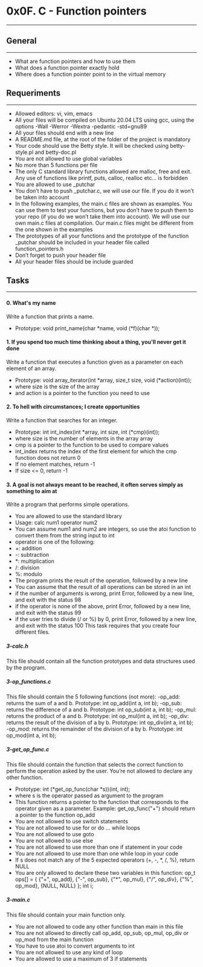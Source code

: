 # 0x0F. C - Function pointers
***

## General
***
* What are function pointers and how to use them
* What does a function pointer exactly hold
* Where does a function pointer point to in the virtual memory

## Requeriments
***
* Allowed editors: vi, vim, emacs
* All your files will be compiled on Ubuntu 20.04 LTS using gcc, using the options -Wall -Werror -Wextra -pedantic -std=gnu89
* All your files should end with a new line
* A README.md file, at the root of the folder of the project is mandatory
* Your code should use the Betty style. It will be checked using betty-style.pl and betty-doc.pl
* You are not allowed to use global variables
* No more than 5 functions per file
* The only C standard library functions allowed are malloc, free and exit. Any use of functions like printf, puts, calloc, realloc etc… is forbidden
* You are allowed to use _putchar
* You don’t have to push _putchar.c, we will use our file. If you do it won’t be taken into account
* In the following examples, the main.c files are shown as examples. You can use them to test your functions, but you don’t have to push them to your repo (if you do we won’t take them into account). We will use our own main.c files at compilation. Our main.c files might be different from the one shown in the examples
* The prototypes of all your functions and the prototype of the function _putchar should be included in your header file called function_pointers.h
* Don’t forget to push your header file
* All your header files should be include guarded

## Tasks
***

#### 0. What's my name
Write a function that prints a name.
* Prototype: void print_name(char *name, void (*f)(char *));

#### 1. If you spend too much time thinking about a thing, you'll never get it done
Write a function that executes a function given as a parameter on each element of an array.
* Prototype: void array_iterator(int *array, size_t size, void (*action)(int));
* where size is the size of the array
* and action is a pointer to the function you need to use

#### 2. To hell with circumstances; I create opportunities
Write a function that searches for an integer.
* Prototype: int int_index(int *array, int size, int (*cmp)(int));
* where size is the number of elements in the array array
* cmp is a pointer to the function to be used to compare values
* int_index returns the index of the first element for which the cmp function does not return 0
* If no element matches, return -1
* If size <= 0, return -1

#### 3. A goal is not always meant to be reached, it often serves simply as something to aim at
Write a program that performs simple operations.
* You are allowed to use the standard library
* Usage: calc num1 operator num2
* You can assume num1 and num2 are integers, so use the atoi function to convert them from the string input to int
* operator is one of the following:
* +: addition
* -: subtraction
* *: multiplication
* /: division
* %: modulo
* The program prints the result of the operation, followed by a new line
* You can assume that the result of all operations can be stored in an int
* if the number of arguments is wrong, print Error, followed by a new line, and exit with the status 98
* if the operator is none of the above, print Error, followed by a new line, and exit with the status 99
* if the user tries to divide (/ or %) by 0, print Error, followed by a new line, and exit with the status 100
This task requires that you create four different files.

##### 3-calc.h
This file should contain all the function prototypes and data structures used by the program.

##### 3-op_functions.c
This file should contain the 5 following functions (not more):
-op_add: returns the sum of a and b. Prototype: int op_add(int a, int b);
-op_sub: returns the difference of a and b. Prototype: int op_sub(int a, int b);
-op_mul: returns the product of a and b. Prototype: int op_mul(int a, int b);
-op_div: returns the result of the division of a by b. Prototype: int op_div(int a, int b);
-op_mod: returns the remainder of the division of a by b. Prototype: int op_mod(int a, int b);

##### 3-get_op_func.c
This file should contain the function that selects the correct function to perform the operation asked by the user. You’re not allowed to declare any other function.
* Prototype: int (*get_op_func(char *s))(int, int);
* where s is the operator passed as argument to the program
* This function returns a pointer to the function that corresponds to the operator given as a parameter. Example: get_op_func("+") should return a pointer to the function op_add
* You are not allowed to use switch statements
* You are not allowed to use for or do ... while loops
* You are not allowed to use goto
* You are not allowed to use else
* You are not allowed to use more than one if statement in your code
* You are not allowed to use more than one while loop in your code
* If s does not match any of the 5 expected operators (+, -, *, /, %), return NULL
* You are only allowed to declare these two variables in this function:
    op_t ops[] = {
        {"+", op_add},
        {"-", op_sub},
        {"*", op_mul},
        {"/", op_div},
        {"%", op_mod},
        {NULL, NULL}
    };
    int i;

##### 3-main.c
This file should contain your main function only.
* You are not allowed to code any other function than main in this file
* You are not allowed to directly call op_add, op_sub, op_mul, op_div or op_mod from the main function
* You have to use atoi to convert arguments to int
* You are not allowed to use any kind of loop
* You are allowed to use a maximum of 3 if statements
